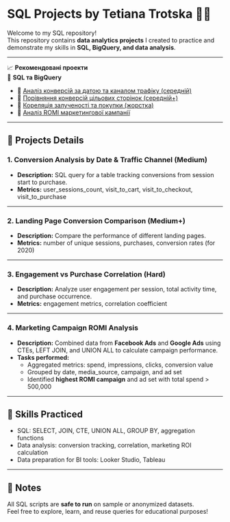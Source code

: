 # SQL Projects by Tetiana Trotska 👩‍💻

Welcome to my SQL repository!  
This repository contains **data analytics projects** I created to practice and demonstrate my skills in **SQL, BigQuery, and data analysis**.

---

📈 **Рекомендовані проекти**  
🔹 **SQL та BigQuery**  
- 📌 [Аналіз конверсій за датою та каналом трафіку (середній)](https://github.com/TETIANA-TR/SQL/commit/2ed726f5f7e5d7568e1fdab4e26040ec835120ca)  
- 📌 [Порівняння конверсій цільових сторінок (середній+)](https://github.com/TETIANA-TR/SQL/commit/2007c25a3bddeaf24763cfb54d4c4ca198c8b329)  
- 📌 [Кореляція залученості та покупки (жорстка)](https://github.com/TETIANA-TR/SQL/commit/05f195d825898e558ebd957c6410b9f303c94bcf)  
- 📌 [Аналіз ROMI маркетингової кампанії](https://github.com/TETIANA-TR/SQL/commit/7d862aec9247f2d369611d7a19a3cb2083dfdd6a)

---

## 🔹 Projects Details

### 1. Conversion Analysis by Date & Traffic Channel (Medium)
- **Description:** SQL query for a table tracking conversions from session start to purchase.  
- **Metrics:** user_sessions_count, visit_to_cart, visit_to_checkout, visit_to_purchase  

---

### 2. Landing Page Conversion Comparison (Medium+)
- **Description:** Compare the performance of different landing pages.  
- **Metrics:** number of unique sessions, purchases, conversion rates (for 2020)  

---

### 3. Engagement vs Purchase Correlation (Hard)
- **Description:** Analyze user engagement per session, total activity time, and purchase occurrence.  
- **Metrics:** engagement metrics, correlation coefficient  

---

### 4. Marketing Campaign ROMI Analysis
- **Description:** Combined data from **Facebook Ads** and **Google Ads** using CTEs, LEFT JOIN, and UNION ALL to calculate campaign performance.  
- **Tasks performed:**  
  - Aggregated metrics: spend, impressions, clicks, conversion value  
  - Grouped by date, media_source, campaign, and ad set  
  - Identified **highest ROMI campaign** and ad set with total spend > 500,000  

---

## 🧰 Skills Practiced
- SQL: SELECT, JOIN, CTE, UNION ALL, GROUP BY, aggregation functions  
- Data analysis: conversion tracking, correlation, marketing ROI calculation  
- Data preparation for BI tools: Looker Studio, Tableau  


---

## 🌟 Notes
All SQL scripts are **safe to run** on sample or anonymized datasets.  
Feel free to explore, learn, and reuse queries for educational purposes!

